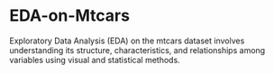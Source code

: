 # EDA-on-Mtcars
Exploratory Data Analysis (EDA) on the mtcars dataset involves understanding its structure, characteristics, and relationships among variables using visual and statistical methods.
